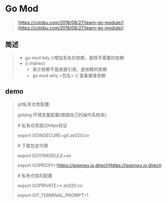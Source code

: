 # Go Mod

> [https://colobu.com/2018/08/27/learn-go-module/](https://colobu.com/2018/08/27/learn-go-module/)

## 简述

> * go mod tidy //增加丢失的依赖，删除不需要的依赖
> * // indirect
>   * 表示依赖不是直接引用，是依赖的依赖
>   * go mod why  &lt;包名&gt;  // 查看被谁依赖

## demo

> git私有仓库配置:
>
> golang 环境变量配置\(根据自己的操作系统来\):
>
> \# 私有仓库跳过https验证
>
> export GOINSECURE=git.zk020.cn
>
> \# 下载包走代理
>
> export GO111MODULE=on
>
> export GOPROXY=[https://goproxy.io,direct](https://goproxy.io,direct)
>
> \# 私有仓库的配置
>
> export GOPRIVATE=\*.zk020.cn
>
> export GIT\_TERMINAL\_PROMPT=1



